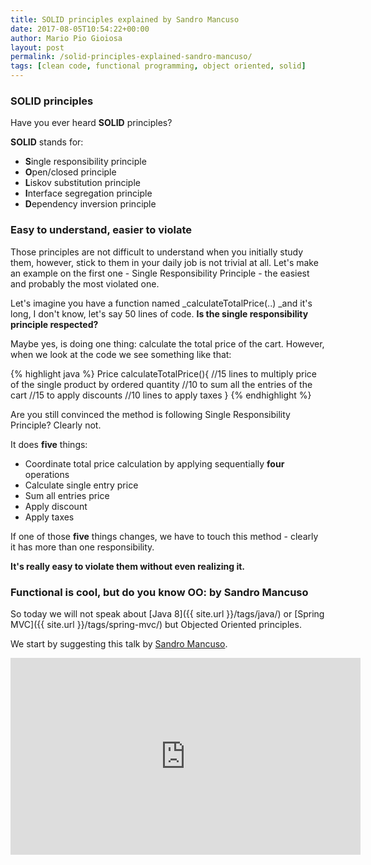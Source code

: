 ```yaml
---
title: SOLID principles explained by Sandro Mancuso
date: 2017-08-05T10:54:22+00:00
author: Mario Pio Gioiosa
layout: post
permalink: /solid-principles-explained-sandro-mancuso/
tags: [clean code, functional programming, object oriented, solid]
---
```

### SOLID principles

Have you ever heard **SOLID** principles?

**SOLID** stands for:

  * **S**ingle responsibility principle
  * **O**pen/closed principle
  * **L**iskov substitution principle
  * **I**nterface segregation principle
  * **D**ependency inversion principle

### Easy to understand, easier to violate

Those principles are not difficult to understand when you initially study them, however, stick to them in your daily job is not trivial at all. Let's make an example on the first one - Single Responsibility Principle - the easiest and probably the most violated one.

Let's imagine you have a function named _calculateTotalPrice(..) _and it's long, I don't know, let's say 50 lines of code. **Is the single responsibility principle respected?**

Maybe yes, is doing one thing: calculate the total price of the cart. However, when we look at the code we see something like that:

{% highlight java %}
Price calculateTotalPrice(){
  //15 lines to multiply price of the single product by ordered quantity 
  //10 to sum all the entries of the cart
  //15 to apply discounts
  //10 lines to apply taxes
}
{% endhighlight %}

Are you still convinced the method is following Single Responsibility Principle? Clearly not.

It does **five** things:

  * Coordinate total price calculation by applying sequentially **four** operations
  * Calculate single entry price
  * Sum all entries price
  * Apply discount
  * Apply taxes

If one of those **five** things changes, we have to touch this method - clearly it has more than one responsibility.

**It's really easy to violate them without even realizing it.**

### Functional is cool, but do you know OO: by Sandro Mancuso

So today we will not speak about [Java 8]({{ site.url }}/tags/java/) or [Spring MVC]({{ site.url }}/tags/spring-mvc/) but Objected Oriented principles.

We start by suggesting this talk by [Sandro Mancuso](https://twitter.com/sandromancuso).

<iframe width="560" height="315" src="https://www.youtube.com/embed/oiFYPAel-KY" frameborder="0" allow="accelerometer; autoplay; encrypted-media; gyroscope; picture-in-picture" allowfullscreen></iframe>